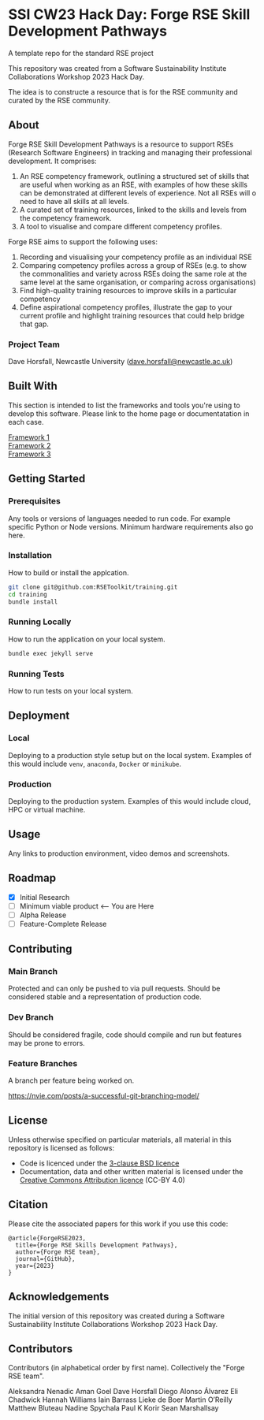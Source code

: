 # SSI CW23 Hack Day: Forge RSE Skill Development Pathways

A template repo for the standard RSE project

This repository was created from a Software Sustainability Institute Collaborations Workshop 2023 Hack Day. 

The idea is to constructe a resource that is for the RSE community and curated by the RSE community. 

## About

Forge RSE Skill Development Pathways is a resource to support RSEs (Research Software Engineers) in tracking and managing their professional development. It comprises:

1. An RSE competency framework, outlining a structured set of skills that are useful when working as an RSE, with examples of how these skills can be demonstrated at different levels of experience. Not all RSEs will o need to have all skills at all levels.
2. A curated set of training resources, linked to the skills and levels from the competency framework.
3. A tool to visualise and compare different competency profiles.

Forge RSE aims to support the following uses:

1. Recording and visualising your competency profile as an individual RSE
2. Comparing competency profiles across a group of RSEs (e.g. to show the commonalities and variety across RSEs doing the same role at the same level at the same organisation, or comparing across organisations)
3. Find high-quality training resources to improve skills in a particular competency
4. Define aspirational competency profiles, illustrate the gap to your current profile and highlight training resources that could help bridge that gap.

### Project Team
Dave Horsfall, Newcastle University  ([dave.horsfall@newcastle.ac.uk](mailto:dave.horsfall@newcastle.ac.uk))  

## Built With

This section is intended to list the frameworks and tools you're using to develop this software. Please link to the home page or documentatation in each case.

[Framework 1](https://something.com)  
[Framework 2](https://something.com)  
[Framework 3](https://something.com)  

## Getting Started

### Prerequisites

Any tools or versions of languages needed to run code. For example specific Python or Node versions. Minimum hardware requirements also go here.

### Installation

How to build or install the applcation.

```sh
git clone git@github.com:RSEToolkit/training.git
cd training
bundle install
```

### Running Locally

How to run the application on your local system.

```sh
bundle exec jekyll serve
```

### Running Tests

How to run tests on your local system.

## Deployment

### Local

Deploying to a production style setup but on the local system. Examples of this would include `venv`, `anaconda`, `Docker` or `minikube`. 

### Production

Deploying to the production system. Examples of this would include cloud, HPC or virtual machine. 

## Usage

Any links to production environment, video demos and screenshots.

## Roadmap

- [x] Initial Research  
- [ ] Minimum viable product <-- You are Here  
- [ ] Alpha Release  
- [ ] Feature-Complete Release  

## Contributing

### Main Branch
Protected and can only be pushed to via pull requests. Should be considered stable and a representation of production code.

### Dev Branch
Should be considered fragile, code should compile and run but features may be prone to errors.

### Feature Branches
A branch per feature being worked on. 

https://nvie.com/posts/a-successful-git-branching-model/

## License
Unless otherwise specified on particular materials, all material in this repository is licensed as follows:
- Code is licenced under the [3-clause BSD licence](https://opensource.org/license/bsd-3-clause/)
- Documentation, data and other written material is licensed under the [Creative Commons Attribution licence](https://creativecommons.org/licenses/by/4.0/) (CC-BY 4.0)

## Citation

Please cite the associated papers for this work if you use this code:

```
@article{ForgeRSE2023,
  title={Forge RSE Skills Development Pathways},
  author={Forge RSE team},
  journal={GitHub},
  year={2023}
}
```

## Acknowledgements
The initial version of this repository was created during a Software Sustainability Institute Collaborations Workshop 2023 Hack Day.

## Contributors
Contributors (in alphabetical order by first name). Collectively the "Forge RSE team".

Aleksandra Nenadic
Aman Goel
Dave Horsfall 
Diego Alonso Álvarez 
Eli Chadwick
Hannah Williams 
Iain Barrass
Lieke de Boer
Martin O’Reilly
Matthew Bluteau
Nadine Spychala
Paul K Korir
Sean Marshallsay
